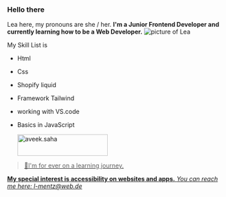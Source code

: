 ### Hello there 


Lea here, my pronouns are she / her.
**I'm a Junior Frontend Developer and currently learning how to be a Web Developer.**
	![picture of Lea](https://i.ytimg.com/vi/SNggmeilXDQ/maxresdefault.jpg)
 
My Skill List is
- Html
- Css
- Shopify liquid
- Framework Tailwind
- working with VS.code
- Basics in JavaScript 


  <a href="https://www.buymeacoffee.com/aveek.saha"> <img align="center" src="https://cdn.buymeacoffee.com/buttons/v2/default-orange.png" height="50" width="210" alt="aveek.saha" />

> 🚀I'm for ever on a learning journey. 

**My special interest is accessibility on websites and apps.** 
*You can reach me here: l-mentz@web.de*
